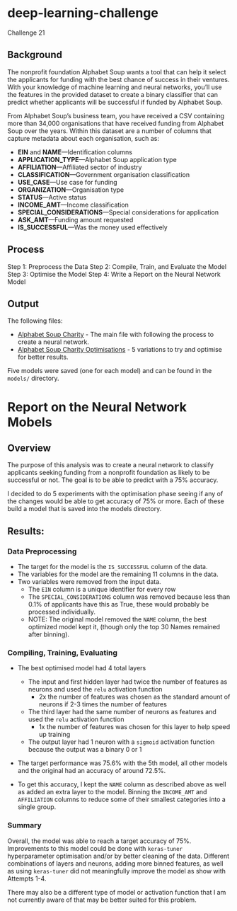 # deep-learning-challenge
 Challenge 21

## Background

The nonprofit foundation Alphabet Soup wants a tool that can help it select the applicants for funding with the best chance of success in their ventures. With your knowledge of machine learning and neural networks, you’ll use the features in the provided dataset to create a binary classifier that can predict whether applicants will be successful if funded by Alphabet Soup.

From Alphabet Soup’s business team, you have received a CSV containing more than 34,000 organisations that have received funding from Alphabet Soup over the years. Within this dataset are a number of columns that capture metadata about each organisation, such as:

* **EIN** and **NAME**—Identification columns
* **APPLICATION_TYPE**—Alphabet Soup application type
* **AFFILIATION**—Affiliated sector of industry
* **CLASSIFICATION**—Government organisation classification
* **USE_CASE**—Use case for funding
* **ORGANIZATION**—Organisation type
* **STATUS**—Active status
* **INCOME_AMT**—Income classification
* **SPECIAL_CONSIDERATIONS**—Special considerations for application
* **ASK_AMT**—Funding amount requested
* **IS_SUCCESSFUL**—Was the money used effectively

## Process

Step 1: Preprocess the Data
Step 2: Compile, Train, and Evaluate the Model
Step 3: Optimise the Model
Step 4: Write a Report on the Neural Network Model

## Output

The following files:

* [Alphabet Soup Charity](AlphabetSoupCharity.ipynb) - The main file with following the process to create a neural network.
* [Alphabet Soup Charity Optimisations](AlphabetSoupCharity_Optimisation.ipynb) - 5 variations to try and optimise for better results.

Five models were saved (one for each model) and can be found in the `models/` directory.

# Report on the Neural Network Mobels
## Overview

The purpose of this analysis was to create a neural network to classify applicants seeking funding from a nonprofit foundation as likely to be successful or not. The goal is to be able to predict with a 75% accuracy.

I decided to do 5 experiments with the optimisation phase seeing if any of the changes would be able to get accuracy of 75% or more. Each of these build a model that is saved into the models directory.

## Results:
### Data Preprocessing
- The target for the model is the `IS_SUCCESSFUL` column of the data.
- The variables for the model are the remaining 11 columns in the data.
- Two variables were removed from the input data.
    - The `EIN` column is a unique identifier for every row
    - The `SPECIAL_CONSIDERATIONS` column was removed because less than 0.1% of applicants have this as True, these would probably be processed individually.
    - NOTE: The original model removed the `NAME` column, the best optimized model kept it, (though only the top 30 Names remained after binning).

### Compiling, Training, Evaluating
- The best optimised model had 4 total layers
    - The input and first hidden layer had twice the number of features as neurons and used the `relu` activation function
        - 2x the number of features was chosen as the standard amount of neurons if 2-3 times the number of features
    - The third layer had the same number of neurons as features and used the `relu` activation function
        - 1x the number of features was chosen for this layer to help speed up training
    - The output layer had 1 neuron with a `sigmoid` activation function because the output was a binary 0 or 1

- The target performance was 75.6% with the 5th model, all other models and the original had an accuracy of around 72.5%.
- To get this accuracy, I kept the `NAME` column as described above as well as added an extra layer to the model. Binning the `INCOME_AMT` and `AFFILIATION` columns to reduce some of their smallest categories into a single group.


### Summary
Overall, the model was able to reach a target accuracy of 75%. Improvements to this model could be done with `keras-tuner` hyperparameter optimisation and/or by better cleaning of the data. Different combinations of layers and neurons, adding more binned features, as well as using `keras-tuner` did not meaningfully improve the model as show with Attempts 1-4.

There may also be a different type of model or activation function that I am not currently aware of that may be better suited for this problem.

